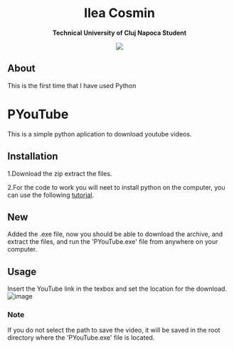 <h1 align="center">Ilea Cosmin</h1>
<p align="center"><strong>Technical University of Cluj Napoca Student</strong>

<div align="center"><img src="demo.gif"></img></div>
<h2>About</h2>
This is the first time that I have used Python


# PYouTube
This is a simple python aplication to download youtube videos.

## Installation
1.Download the zip extract the files. 

2.For the code to work you will neet to install python on the computer, you can use the following [tutorial](https://www.tutorialspoint.com/how-to-install-python-in-windows).

## New
Added the .exe file, now you should be able to download the archive, and extract the files, and run the 'PYouTube.exe' file from anywhere on your computer.


## Usage
Insert the YouTube link in the texbox and set the location for the download.
![image](https://github.com/pierpatrat/PYouTube/assets/127050828/48de7652-99b9-48f2-9c09-2786c264ffb4)

### Note
If you do not select the path to save the video, it will be saved in the root directory where the 'PYouTube.exe' file is located.
